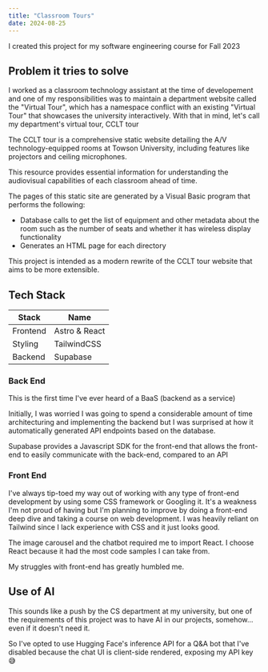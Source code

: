 ```yaml
---
title: "Classroom Tours"
date: 2024-08-25
---
```


I created this project for my software engineering course for Fall 2023

## Problem it tries to solve

I worked as a classroom technology assistant at the time of developement and one of my responsibilities was to maintain a department website called the "Virtual Tour", which has a namespace conflict with an existing "Virtual Tour" that showcases the university interactively. With that in mind, let's call my department's virtual tour, CCLT tour

The CCLT tour is a comprehensive static website detailing the A/V technology-equipped rooms at Towson University, including features like projectors and ceiling microphones. 

This resource provides essential information for understanding the audiovisual capabilities of each classroom ahead of time.

The pages of this static site are generated by a Visual Basic program that performs the following:
- Database calls to get the list of equipment and other metadata about the room such as the number of seats and whether it has wireless display functionality
- Generates an HTML page for each directory

This project is intended as a modern rewrite of the CCLT tour website that aims to be more extensible.

## Tech Stack

| Stack    | Name          |
|----------|---------------|
| Frontend | Astro & React |
| Styling  | TailwindCSS   |
| Backend  | Supabase      |

### Back End

This is the first time I've ever heard of a BaaS (backend as a service)

Initially, I was worried I was going to spend a considerable amount of time architecturing and implementing the backend but I was surprised at how it automatically generated API endpoints based on the database.

Supabase provides a Javascript SDK for the front-end that allows the front-end to easily communicate with the back-end, compared to an API

### Front End

I've always tip-toed my way out of working with any type of front-end development by using some CSS framework or Googling it. It's a weakness I'm not proud of having but I'm planning to improve by doing a front-end deep dive and taking a course on web development. I was heavily reliant on Tailwind since I lack experience with CSS and it just looks good. 

The image carousel and the chatbot required me to import React. I choose React because it had the most code samples I can take from.

My struggles with front-end has greatly humbled me.

## Use of AI

This sounds like a push by the CS department at my university, but one of the requirements of this project was to have AI in our projects, somehow... even if it doesn't need it. 

So I've opted to use Hugging Face's inference API for a Q&A bot that I've disabled because the chat UI is client-side rendered, exposing my API key 😅
